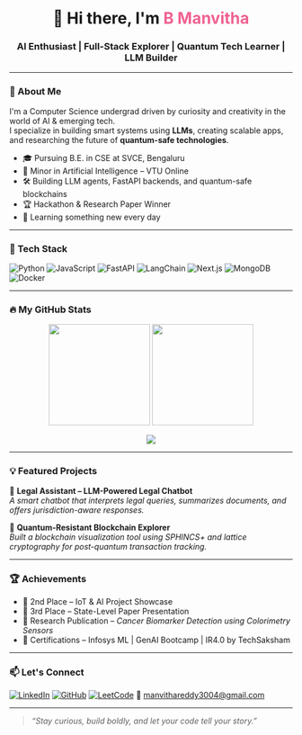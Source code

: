 <h1 align="center">👋 Hi there, I'm <span style="color:#f06292;">B Manvitha</span></h1>
<h3 align="center">AI Enthusiast | Full-Stack Explorer | Quantum Tech Learner | LLM Builder</h3>

---

### 🧠 About Me

I'm a Computer Science undergrad driven by curiosity and creativity in the world of AI & emerging tech.  
I specialize in building smart systems using **LLMs**, creating scalable apps, and researching the future of **quantum-safe technologies**.

- 🎓 Pursuing B.E. in CSE at SVCE, Bengaluru  
- 🧠 Minor in Artificial Intelligence – VTU Online  
- 🛠️ Building LLM agents, FastAPI backends, and quantum-safe blockchains  
- 🏆 Hackathon & Research Paper Winner  
- 🌱 Learning something new every day

---

### 🚀 Tech Stack

![Python](https://img.shields.io/badge/-Python-3776AB?logo=python&logoColor=white&style=for-the-badge)
![JavaScript](https://img.shields.io/badge/-JavaScript-F7DF1E?logo=javascript&logoColor=black&style=for-the-badge)
![FastAPI](https://img.shields.io/badge/-FastAPI-005F73?logo=fastapi&logoColor=white&style=for-the-badge)
![LangChain](https://img.shields.io/badge/-LangChain-00BFA5?style=for-the-badge)
![Next.js](https://img.shields.io/badge/-Next.js-000?logo=nextdotjs&style=for-the-badge)
![MongoDB](https://img.shields.io/badge/-MongoDB-4EA94B?logo=mongodb&logoColor=white&style=for-the-badge)
![Docker](https://img.shields.io/badge/-Docker-2496ED?logo=docker&logoColor=white&style=for-the-badge)

---

### 🔥 My GitHub Stats

<p align="center">
  <img src="https://github-readme-stats.vercel.app/api?username=Manvitha3004&show_icons=true&theme=radical" height="180" />
  <img src="https://github-readme-stats.vercel.app/api/top-langs/?username=Manvitha3004&layout=compact&theme=radical" height="180"/>
</p>

<p align="center">
  <img src="https://streak-stats.demolab.com?user=Manvitha3004&theme=radical&hide_border=true" />
</p>

---

### 💡 Featured Projects

🧾 **Legal Assistant – LLM-Powered Legal Chatbot**  
*A smart chatbot that interprets legal queries, summarizes documents, and offers jurisdiction-aware responses.*

🔐 **Quantum-Resistant Blockchain Explorer**  
*Built a blockchain visualization tool using SPHINCS+ and lattice cryptography for post-quantum transaction tracking.*

---

### 🏆 Achievements

- 🥈 2nd Place – IoT & AI Project Showcase  
- 🥉 3rd Place – State-Level Paper Presentation  
- 📄 Research Publication – *Cancer Biomarker Detection using Colorimetry Sensors*  
- 🧠 Certifications – Infosys ML | GenAI Bootcamp | IR4.0 by TechSaksham

---

### 📫 Let's Connect

[![LinkedIn](https://img.shields.io/badge/-LinkedIn-0A66C2?logo=linkedin&logoColor=white&style=flat-square)](https://www.linkedin.com/in/manvitha-reddy-812026256/)
[![GitHub](https://img.shields.io/badge/-GitHub-181717?logo=github&logoColor=white&style=flat-square)](https://github.com/Manvitha3004)
[![LeetCode](https://img.shields.io/badge/-LeetCode-FFA116?logo=leetcode&logoColor=white&style=flat-square)](https://leetcode.com/u/Manvithareddy30/)
📧 manvithareddy3004@gmail.com

---

> *“Stay curious, build boldly, and let your code tell your story.”*
